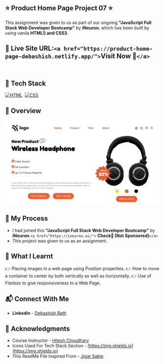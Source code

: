 ## ⭐ Product Home Page Project 07 ⭐

This assignment was given to us as part of our ongoing **"JavaScript Full Stack Web Developer Bootcamp"** by **iNeuron**, which has been built by using vanila **HTML5 and CSS3**.

## 📌 **Live Site URL:**`<a href="https://product-home-page-debashish.netlify.app/">`**Visit Now** 🚀`</a>`

<br>

## 📌 Tech Stack

[![HTML](https://img.shields.io/badge/html5%20-%23E34F26.svg?&style=for-the-badge&logo=html5&logoColor=white)](https://github.com/prakash-naikwadi)&nbsp;
[![CSS](https://img.shields.io/badge/css3%20-%231572B6.svg?&style=for-the-badge&logo=css3&logoColor=white)](https://github.com/prakash-naikwadi)&nbsp;

## 📌 Overview

![homepage_screenshot](./images/homepage.png)

## 📌 My Process

- I had joined this **"JavaScript Full Stack Web Developer Bootcamp"** by **iNeuron**.`<a href="https://ineuron.ai/">` **Check🚀 (Not Sponsered)**`</a>`
- This project was given to us as an assignment.

## 📌 What I Learnt

👉 Placing images in a web page using Position properties.
👉 How to move a container to center by both vertically as well as horizontally.
👉 Use of Flexbox to give responsiveness to a Web Page.

## 📬 Connect With Me

- **LinkedIn** - [Debashish Rath](https://www.linkedin.com/in/debashish-rath-92440792/)

## 📌 Acknowledgments

- Course Instructor - [Hitesh Choudhary](https://github.com/hiteshchoudhary)
- Icons Used For Tech Stack Section - [https://img.shields.io](https://img.shields.io)
- This ReadMe File Inspired From - [Jigar Sable](https://github.com/jigar-sable)
